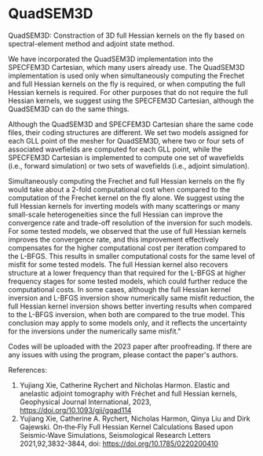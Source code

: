 # QuadSEM3D

QuadSEM3D: Constraction of 3D full Hessian kernels on the fly based on spectral-element method and adjoint state method. 

We have incorporated the QuadSEM3D implementation into the SPECFEM3D Cartesian, which many users already use. The QuadSEM3D implementation is used only when simultaneously computing the Frechet and full Hessian kernels on the fly is required, or when computing the full Hessian kernels is required. For other purposes that do not require the full Hessian kernels, we suggest using the SPECFEM3D Cartesian, although the QuadSEM3D can do the same things.

Although the QuadSEM3D and SPECFEM3D Cartesian share the same code files, their coding structures are different. We set two models assigned for each GLL point of the mesher for QuadSEM3D, where two or four sets of associated wavefields are computed for each GLL point, while the SPECFEM3D Cartesian is implemented to compute one set of wavefields (i.e., forward simulation) or two sets of wavefields (i.e., adjoint simulation). 

Simultaneously computing the Frechet and full Hessian kernels on the fly would take about a 2-fold computational cost when compared to the computation of the Frechet kernel on the fly alone. We suggest using the full Hessian kernels for inverting models with many scatterings or many small-scale heterogeneities since the full Hessian can improve the convergence rate and trade-off resolution of the inversion for such models. For some tested models, we observed that the use of full Hessian kernels improves the convergence rate, and this improvement effectively compensates for the higher computational cost per iteration compared to the L-BFGS. This results in smaller computational costs for the same level of misfit for some tested models. The full Hessian kernel also recovers structure at a lower frequency than that required for the L-BFGS at higher frequency stages for some tested models, which could further reduce the computational costs. In some cases, although the full Hessian kernel inversion and L-BFGS inversion show numerically same misfit reduction, the full Hessian kernel inversion shows better inverting results when compared to the L-BFGS inversion, when both are compared to the true model. This conclusion may apply to some models only, and it reflects the uncertainty for the inversions under the numerically same misfit."

Codes will be uploaded with the 2023 paper after proofreading. If there are any issues with using the program, please contact the paper's authors.




References:
1. Yujiang Xie, Catherine Rychert and Nicholas Harmon. Elastic and anelastic adjoint tomography with Fréchet and full Hessian kernels, Geophysical Journal International, 2023, https://doi.org/10.1093/gji/ggad114
2. Yujiang Xie, Catherine A. Rychert, Nicholas Harmon, Qinya Liu and Dirk Gajewski. On‐the‐Fly Full Hessian Kernel Calculations Based upon Seismic‐Wave Simulations, Seismological Research Letters 2021,92,3832-3844, doi: https://doi.org/10.1785/0220200410
